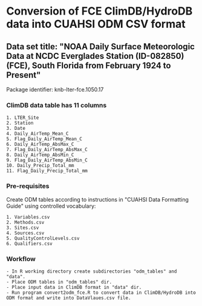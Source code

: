 # Conversion of FCE ClimDB/HydroDB data into CUAHSI ODM CSV format

## Data set title: "NOAA Daily Surface Meteorologic Data at NCDC Everglades Station (ID-082850)(FCE), South Florida from February 1924 to Present"

Package identifier: knb-lter-fce.1050.17

### ClimDB data table has 11 columns

    1. LTER_Site
    2. Station
    3. Date
    4. Daily_AirTemp_Mean_C
    5. Flag_Daily_AirTemp_Mean_C
    6. Daily_AirTemp_AbsMax_C
    7. Flag_Daily_AirTemp_AbsMax_C
    8. Daily_AirTemp_AbsMin_C
    9. Flag_Daily_AirTemp_AbsMin_C
    10. Daily_Precip_Total_mm
    11. Flag_Daily_Precip_Total_mm

### Pre-requisites

Create ODM tables according to instructions in "CUAHSI Data Formatting Guide" using controlled vocabulary:

    1. Variables.csv
    2. Methods.csv
    3. Sites.csv
    4. Sources.csv
    5. QualityControlLevels.csv 
    6. Qualifiers.csv

### Workflow

    - In R working directory create subdirectories "odm_tables" and "data".
    - Place ODM tables in "odm_tables" dir.
    - Place input data in ClimDB format in "data" dir.
    - Run program convert2odm_fce.R to convert data in ClimDB/HydroDB into ODM format and write into DataVlaues.csv file.
